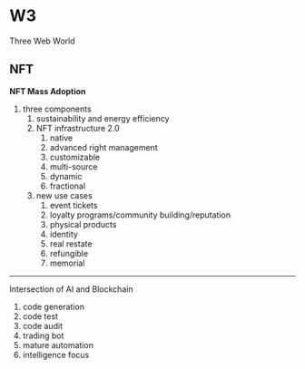 # W3
Three Web World

## NFT

**NFT Mass Adoption**

1. three components
   1. sustainability and energy efficiency
   2. NFT infrastructure 2.0
      1. native
      2. advanced right management
      3. customizable
      4. multi-source
      5. dynamic
      6. fractional      
   3. new use cases
      1. event tickets
      2. loyalty programs/community building/reputation
      3. physical products
      4. identity
      5. real restate
      6. refungible
      7. memorial

---
Intersection of AI and Blockchain

1. code generation
2. code test
3. code audit
4. trading bot
5. mature automation
6. intelligence focus


